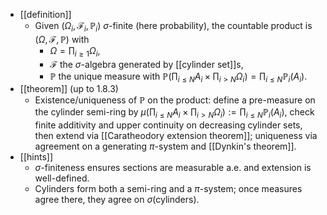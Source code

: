 - [[definition]]
  - Given $(\Omega_i,\mathcal{F}_i,\mathbb{P}_i)$ $\sigma$-finite (here probability), the countable product is $(\Omega,\mathcal{F},\mathbb{P})$ with
    - $\Omega=\prod_{i\ge1}\Omega_i$,
    - $\mathcal{F}$ the $\sigma$-algebra generated by [[cylinder set]]s,
    - $\mathbb{P}$ the unique measure with $\mathbb{P}(\prod_{i\le N}A_i\times \prod_{i>N}\Omega_i)=\prod_{i\le N}\mathbb{P}_i(A_i)$.
- [[theorem]] (up to 1.8.3)
  - Existence/uniqueness of $\mathbb{P}$ on the product: define a pre-measure on the cylinder semi-ring by
    $\mu(\prod_{i\le N}A_i\times \prod_{i>N}\Omega_i):=\prod_{i\le N}\mathbb{P}_i(A_i)$, check finite additivity and upper continuity on decreasing cylinder sets, then extend via [[Caratheodory extension theorem]]; uniqueness via agreement on a generating $\pi$-system and [[Dynkin's theorem]].
- [[hints]]
  - $\sigma$-finiteness ensures sections are measurable a.e. and extension is well-defined.
  - Cylinders form both a semi-ring and a $\pi$-system; once measures agree there, they agree on $\sigma(\text{cylinders})$.